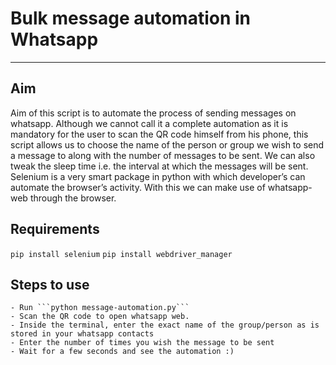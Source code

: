 # Bulk message automation in Whatsapp
- - - - - 
## Aim
Aim of this script is to automate the process of sending messages on whatsapp. Although we cannot call it a complete automation as it is mandatory for the user to scan the QR code
himself from his phone, this script allows us to choose the name of the person or group we wish to send a message to along with the number of messages to be sent. We can also tweak the sleep time i.e. the interval at which the messages will be sent.
Selenium is a very smart package in python with which developer’s can automate the browser’s activity. With this we can make use of whatsapp-web through the browser.

## Requirements

```pip install selenium```
```pip install webdriver_manager```

## Steps to use
```
- Run ```python message-automation.py```
- Scan the QR code to open whatsapp web.
- Inside the terminal, enter the exact name of the group/person as is stored in your whatsapp contacts
- Enter the number of times you wish the message to be sent
- Wait for a few seconds and see the automation :)
```

